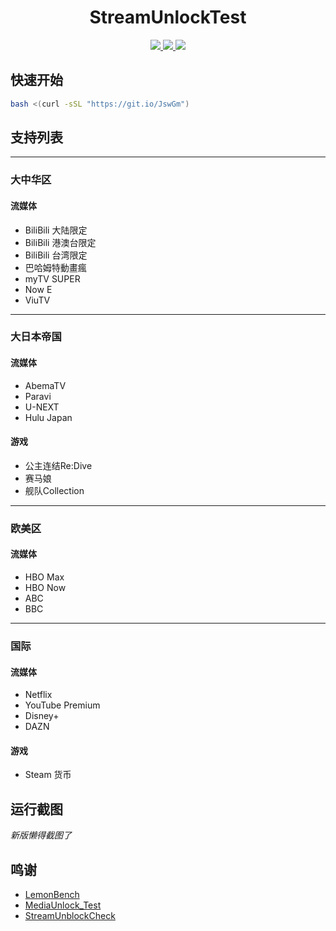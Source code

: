 <h1 align="center">StreamUnlockTest</h1>

<p align="center">
    <a href="https://github.com/LovelyHaochi/StreamUnlockTest" alt="Version">
        <img src="https://img.shields.io/badge/version-1.1.5-blue" />
    </a>
    <a href="https://github.com/LovelyHaochi/StreamUnlockTest" alt="Downloads">
        <img src="https://img.shields.io/badge/downloads-9.9k%2Fmonth-brightgreen" />
    </a>
    <a href="https://github.com/LovelyHaochi/StreamUnlockTest" alt="Rating">
        <img src="https://img.shields.io/badge/rating-★★★★★-brightgreen" />
    </a>
</p>

## 快速开始
```bash
bash <(curl -sSL "https://git.io/JswGm")
```

## 支持列表

___

### 大中华区
#### 流媒体
- BiliBili 大陆限定
- BiliBili 港澳台限定
- BiliBili 台湾限定
- 巴哈姆特動畫瘋
- myTV SUPER
- Now E
- ViuTV

___

### 大日本帝国
#### 流媒体
- AbemaTV
- Paravi
- U-NEXT
- Hulu Japan
#### 游戏
- 公主连结Re:Dive
- 赛马娘
- 舰队Collection

___

### 欧美区
#### 流媒体
- HBO Max
- HBO Now
- ABC
- BBC

___

### 国际
#### 流媒体
- Netflix
- YouTube Premium
- Disney+
- DAZN
#### 游戏
- Steam 货币

## 运行截图
_新版懒得截图了_

## 鸣谢
- [LemonBench](https://github.com/LemonBench/LemonBench)
- [MediaUnlock_Test](https://github.com/CoiaPrant/MediaUnlock_Test)
- [StreamUnblockCheck](https://github.com/NyanChanMeow/StreamUnblockCheck)
